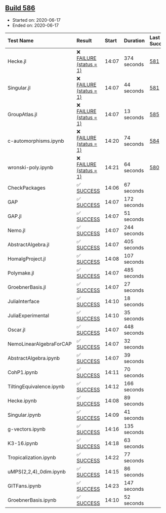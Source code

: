 ## [Build 586](https://oscarci.mathematik.uni-kl.de/job/oscar-julia-1.4/586/)

* Started on: 2020-06-17
* Ended on: 2020-06-17

| Test Name    | Result | Start | Duration | Last Success | First Failure |
|:-------------|:-------|:------|:---------|:-------------|:--------------|
| Hecke.jl | ❌ [FAILURE (status = 1)](https://oscarci.mathematik.uni-kl.de/job/oscar-julia-1.4/586/artifact/logs/build-586/Hecke.jl.log) | 14:07 | 374 seconds | [581](https://oscarci.mathematik.uni-kl.de/job/oscar-julia-1.4/581/) | [582](https://oscarci.mathematik.uni-kl.de/job/oscar-julia-1.4/582/) |
| Singular.jl | ❌ [FAILURE (status = 1)](https://oscarci.mathematik.uni-kl.de/job/oscar-julia-1.4/586/artifact/logs/build-586/Singular.jl.log) | 14:07 | 44 seconds | [581](https://oscarci.mathematik.uni-kl.de/job/oscar-julia-1.4/581/) | [582](https://oscarci.mathematik.uni-kl.de/job/oscar-julia-1.4/582/) |
| GroupAtlas.jl | ❌ [FAILURE (status = 1)](https://oscarci.mathematik.uni-kl.de/job/oscar-julia-1.4/586/artifact/logs/build-586/GroupAtlas.jl.log) | 14:07 | 13 seconds | [585](https://oscarci.mathematik.uni-kl.de/job/oscar-julia-1.4/585/) | [586](https://oscarci.mathematik.uni-kl.de/job/oscar-julia-1.4/586/) |
| c-automorphisms.ipynb | ❌ [FAILURE (status = 1)](https://oscarci.mathematik.uni-kl.de/job/oscar-julia-1.4/586/artifact/logs/build-586/c-automorphisms.ipynb.log) | 14:20 | 74 seconds | [584](https://oscarci.mathematik.uni-kl.de/job/oscar-julia-1.4/584/) | [585](https://oscarci.mathematik.uni-kl.de/job/oscar-julia-1.4/585/) |
| wronski-poly.ipynb | ❌ [FAILURE (status = 1)](https://oscarci.mathematik.uni-kl.de/job/oscar-julia-1.4/586/artifact/logs/build-586/wronski-poly.ipynb.log) | 14:21 | 64 seconds | [580](https://oscarci.mathematik.uni-kl.de/job/oscar-julia-1.4/580/) | [581](https://oscarci.mathematik.uni-kl.de/job/oscar-julia-1.4/581/) |
| CheckPackages | ✅ [SUCCESS](https://oscarci.mathematik.uni-kl.de/job/oscar-julia-1.4/586/artifact/logs/build-586/CheckPackages.log) | 14:06 | 67 seconds |  |  |
| GAP | ✅ [SUCCESS](https://oscarci.mathematik.uni-kl.de/job/oscar-julia-1.4/586/artifact/logs/build-586/GAP.log) | 14:07 | 172 seconds |  |  |
| GAP.jl | ✅ [SUCCESS](https://oscarci.mathematik.uni-kl.de/job/oscar-julia-1.4/586/artifact/logs/build-586/GAP.jl.log) | 14:07 | 51 seconds |  |  |
| Nemo.jl | ✅ [SUCCESS](https://oscarci.mathematik.uni-kl.de/job/oscar-julia-1.4/586/artifact/logs/build-586/Nemo.jl.log) | 14:07 | 244 seconds |  |  |
| AbstractAlgebra.jl | ✅ [SUCCESS](https://oscarci.mathematik.uni-kl.de/job/oscar-julia-1.4/586/artifact/logs/build-586/AbstractAlgebra.jl.log) | 14:07 | 405 seconds |  |  |
| HomalgProject.jl | ✅ [SUCCESS](https://oscarci.mathematik.uni-kl.de/job/oscar-julia-1.4/586/artifact/logs/build-586/HomalgProject.jl.log) | 14:08 | 107 seconds |  |  |
| Polymake.jl | ✅ [SUCCESS](https://oscarci.mathematik.uni-kl.de/job/oscar-julia-1.4/586/artifact/logs/build-586/Polymake.jl.log) | 14:07 | 485 seconds |  |  |
| GroebnerBasis.jl | ✅ [SUCCESS](https://oscarci.mathematik.uni-kl.de/job/oscar-julia-1.4/586/artifact/logs/build-586/GroebnerBasis.jl.log) | 14:07 | 27 seconds |  |  |
| JuliaInterface | ✅ [SUCCESS](https://oscarci.mathematik.uni-kl.de/job/oscar-julia-1.4/586/artifact/logs/build-586/JuliaInterface.log) | 14:10 | 18 seconds |  |  |
| JuliaExperimental | ✅ [SUCCESS](https://oscarci.mathematik.uni-kl.de/job/oscar-julia-1.4/586/artifact/logs/build-586/JuliaExperimental.log) | 14:10 | 35 seconds |  |  |
| Oscar.jl | ✅ [SUCCESS](https://oscarci.mathematik.uni-kl.de/job/oscar-julia-1.4/586/artifact/logs/build-586/Oscar.jl.log) | 14:07 | 448 seconds |  |  |
| NemoLinearAlgebraForCAP | ✅ [SUCCESS](https://oscarci.mathematik.uni-kl.de/job/oscar-julia-1.4/586/artifact/logs/build-586/NemoLinearAlgebraForCAP.log) | 14:07 | 32 seconds |  |  |
| AbstractAlgebra.ipynb | ✅ [SUCCESS](https://oscarci.mathematik.uni-kl.de/job/oscar-julia-1.4/586/artifact/logs/build-586/AbstractAlgebra.ipynb.log) | 14:07 | 39 seconds |  |  |
| CohP1.ipynb | ✅ [SUCCESS](https://oscarci.mathematik.uni-kl.de/job/oscar-julia-1.4/586/artifact/logs/build-586/CohP1.ipynb.log) | 14:11 | 70 seconds |  |  |
| TiltingEquivalence.ipynb | ✅ [SUCCESS](https://oscarci.mathematik.uni-kl.de/job/oscar-julia-1.4/586/artifact/logs/build-586/TiltingEquivalence.ipynb.log) | 14:12 | 166 seconds |  |  |
| Hecke.ipynb | ✅ [SUCCESS](https://oscarci.mathematik.uni-kl.de/job/oscar-julia-1.4/586/artifact/logs/build-586/Hecke.ipynb.log) | 14:08 | 89 seconds |  |  |
| Singular.ipynb | ✅ [SUCCESS](https://oscarci.mathematik.uni-kl.de/job/oscar-julia-1.4/586/artifact/logs/build-586/Singular.ipynb.log) | 14:09 | 41 seconds |  |  |
| g-vectors.ipynb | ✅ [SUCCESS](https://oscarci.mathematik.uni-kl.de/job/oscar-julia-1.4/586/artifact/logs/build-586/g-vectors.ipynb.log) | 14:16 | 135 seconds |  |  |
| K3-16.ipynb | ✅ [SUCCESS](https://oscarci.mathematik.uni-kl.de/job/oscar-julia-1.4/586/artifact/logs/build-586/K3-16.ipynb.log) | 14:18 | 63 seconds |  |  |
| Tropicalization.ipynb | ✅ [SUCCESS](https://oscarci.mathematik.uni-kl.de/job/oscar-julia-1.4/586/artifact/logs/build-586/Tropicalization.ipynb.log) | 14:22 | 77 seconds |  |  |
| uMPS(2,2,4)_0dim.ipynb | ✅ [SUCCESS](https://oscarci.mathematik.uni-kl.de/job/oscar-julia-1.4/586/artifact/logs/build-586/uMPS-2-2-4-_0dim.ipynb.log) | 14:15 | 86 seconds |  |  |
| GITFans.ipynb | ✅ [SUCCESS](https://oscarci.mathematik.uni-kl.de/job/oscar-julia-1.4/586/artifact/logs/build-586/GITFans.ipynb.log) | 14:23 | 147 seconds |  |  |
| GroebnerBasis.ipynb | ✅ [SUCCESS](https://oscarci.mathematik.uni-kl.de/job/oscar-julia-1.4/586/artifact/logs/build-586/GroebnerBasis.ipynb.log) | 14:10 | 52 seconds |  |  |
